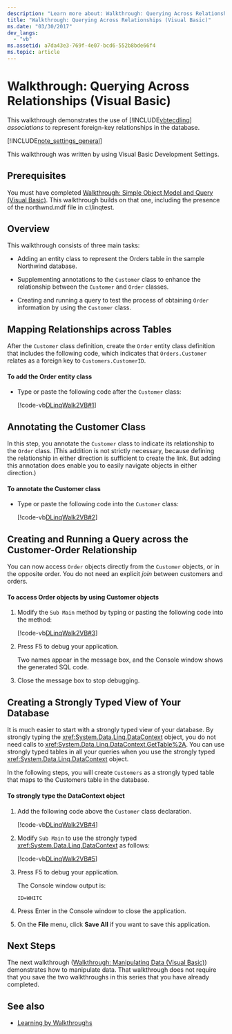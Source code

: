 ```yaml
---
description: "Learn more about: Walkthrough: Querying Across Relationships (Visual Basic)"
title: "Walkthrough: Querying Across Relationships (Visual Basic)"
ms.date: "03/30/2017"
dev_langs: 
  - "vb"
ms.assetid: a7da43e3-769f-4e07-bcd6-552b8bde66f4
ms.topic: article
---
```

# Walkthrough: Querying Across Relationships (Visual Basic)

This walkthrough demonstrates the use of [!INCLUDE[vbtecdlinq](../../../../../../includes/vbtecdlinq-md.md)] *associations* to represent foreign-key relationships in the database.  
  
 [!INCLUDE[note_settings_general](../../../../../../includes/note-settings-general-md.md)]  
  
 This walkthrough was written by using Visual Basic Development Settings.  
  
## Prerequisites  

 You must have completed [Walkthrough: Simple Object Model and Query (Visual Basic)](walkthrough-simple-object-model-and-query-visual-basic.md). This walkthrough builds on that one, including the presence of the northwnd.mdf file in c:\linqtest.  
  
## Overview  

 This walkthrough consists of three main tasks:  
  
- Adding an entity class to represent the Orders table in the sample Northwind database.  
  
- Supplementing annotations to the `Customer` class to enhance the relationship between the `Customer` and `Order` classes.  
  
- Creating and running a query to test the process of obtaining `Order` information by using the `Customer` class.  
  
## Mapping Relationships across Tables  

 After the `Customer` class definition, create the `Order` entity class definition that includes the following code, which indicates that `Orders.Customer` relates as a foreign key to `Customers.CustomerID`.  
  
#### To add the Order entity class  
  
- Type or paste the following code after the `Customer` class:  
  
     [!code-vb[DLinqWalk2VB#1](../../../../../../samples/snippets/visualbasic/VS_Snippets_Data/DLinqWalk2VB/vb/Module1.vb#1)]  
  
## Annotating the Customer Class  

 In this step, you annotate the `Customer` class to indicate its relationship to the `Order` class. (This addition is not strictly necessary, because defining the relationship in either direction is sufficient to create the link. But adding this annotation does enable you to easily navigate objects in either direction.)  
  
#### To annotate the Customer class  
  
- Type or paste the following code into the `Customer` class:  
  
     [!code-vb[DLinqWalk2VB#2](../../../../../../samples/snippets/visualbasic/VS_Snippets_Data/DLinqWalk2VB/vb/Module1.vb#2)]  
  
## Creating and Running a Query across the Customer-Order Relationship  

 You can now access `Order` objects directly from the `Customer` objects, or in the opposite order. You do not need an explicit *join* between customers and orders.  
  
#### To access Order objects by using Customer objects  
  
1. Modify the `Sub Main` method by typing or pasting the following code into the method:  
  
     [!code-vb[DLinqWalk2VB#3](../../../../../../samples/snippets/visualbasic/VS_Snippets_Data/DLinqWalk2VB/vb/Module1.vb#3)]  
  
2. Press F5 to debug your application.  
  
     Two names appear in the message box, and the Console window shows the generated SQL code.  
  
3. Close the message box to stop debugging.  
  
## Creating a Strongly Typed View of Your Database  

 It is much easier to start with a strongly typed view of your database. By strongly typing the <xref:System.Data.Linq.DataContext> object, you do not need calls to <xref:System.Data.Linq.DataContext.GetTable%2A>. You can use strongly typed tables in all your queries when you use the strongly typed <xref:System.Data.Linq.DataContext> object.  
  
 In the following steps, you will create `Customers` as a strongly typed table that maps to the Customers table in the database.  
  
#### To strongly type the DataContext object  
  
1. Add the following code above the `Customer` class declaration.  
  
     [!code-vb[DLinqWalk2VB#4](../../../../../../samples/snippets/visualbasic/VS_Snippets_Data/DLinqWalk2VB/vb/Module1.vb#4)]  
  
2. Modify `Sub Main` to use the strongly typed <xref:System.Data.Linq.DataContext> as follows:  
  
     [!code-vb[DLinqWalk2VB#5](../../../../../../samples/snippets/visualbasic/VS_Snippets_Data/DLinqWalk2VB/vb/Module1.vb#5)]  
  
3. Press F5 to debug your application.  
  
     The Console window output is:  
  
     `ID=WHITC`  
  
4. Press Enter in the Console window to close the application.  
  
5. On the **File** menu, click **Save All** if you want to save this application.  
  
## Next Steps  

 The next walkthrough ([Walkthrough: Manipulating Data (Visual Basic)](walkthrough-manipulating-data-visual-basic.md)) demonstrates how to manipulate data. That walkthrough does not require that you save the two walkthroughs in this series that you have already completed.  
  
## See also

- [Learning by Walkthroughs](learning-by-walkthroughs.md)

